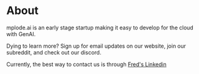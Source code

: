 # About
mplode.ai is an early stage startup making it easy to develop for the cloud with GenAI.

Dying to learn more? Sign up for email updates on our website, join our subreddit, and check out our discord.

Currently, the best way to contact us is through [Fred's Linkedin](https://www.linkedin.com/in/frederick-weitendorf-40b505b6/)
